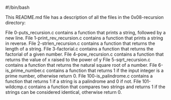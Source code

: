 #!/bin/bash

This README.md file has a description of all the files in the 0x08-recursion directory:

File 0-puts_recursion.c contains a function that prints a string, followed by a new line.
File 1-print_rev_recursion.c contains a function that prints a string in reverse.
File 2-strlen_recursion.c contains a function that returns the length of a string.
File 3-factorial.c contains a function that returns the factorial of a given number.
File 4-pow_recursion.c contains a function that returns the value of x raised to the power of y
File 5-sqrt_recursion.c contains a function that returns the natural square root of a number.
File 6-is_prime_number.c contains a function that returns 1 if the input integer is a prime number, otherwise return 0.
File 100-is_palindrome.c contains a function that returns 1 if a string is a palindrome and 0 if not.
File 101-wildcmp.c contains a function that compares two strings and returns 1 if the strings can be considered identical, otherwise return 0.
